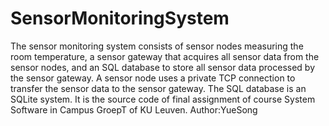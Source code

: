 # SensorMonitoringSystem
The sensor monitoring system consists of sensor nodes measuring the room temperature, a sensor gateway that acquires all sensor data from the sensor nodes, and an SQL database to store all sensor data processed by the sensor gateway. A sensor node uses a private TCP connection to transfer the sensor data to the sensor gateway. The SQL database is an SQLite system. 
It is the source code of final assignment of course System Software in Campus GroepT of KU Leuven.
Author:YueSong
